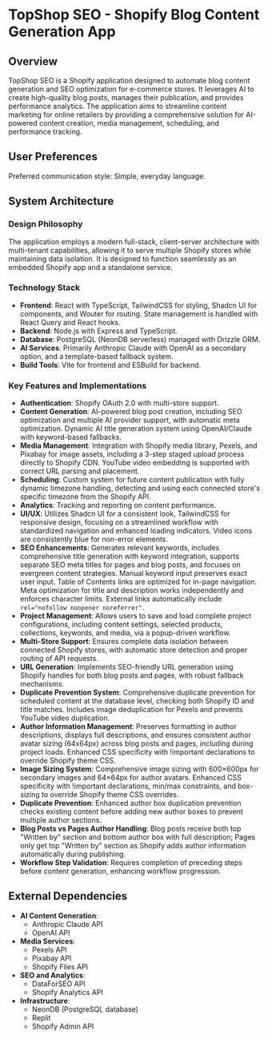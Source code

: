 # TopShop SEO - Shopify Blog Content Generation App

## Overview
TopShop SEO is a Shopify application designed to automate blog content generation and SEO optimization for e-commerce stores. It leverages AI to create high-quality blog posts, manages their publication, and provides performance analytics. The application aims to streamline content marketing for online retailers by providing a comprehensive solution for AI-powered content creation, media management, scheduling, and performance tracking.

## User Preferences
Preferred communication style: Simple, everyday language.

## System Architecture

### Design Philosophy
The application employs a modern full-stack, client-server architecture with multi-tenant capabilities, allowing it to serve multiple Shopify stores while maintaining data isolation. It is designed to function seamlessly as an embedded Shopify app and a standalone service.

### Technology Stack
- **Frontend**: React with TypeScript, TailwindCSS for styling, Shadcn UI for components, and Wouter for routing. State management is handled with React Query and React hooks.
- **Backend**: Node.js with Express and TypeScript.
- **Database**: PostgreSQL (NeonDB serverless) managed with Drizzle ORM.
- **AI Services**: Primarily Anthropic Claude with OpenAI as a secondary option, and a template-based fallback system.
- **Build Tools**: Vite for frontend and ESBuild for backend.

### Key Features and Implementations
- **Authentication**: Shopify OAuth 2.0 with multi-store support.
- **Content Generation**: AI-powered blog post creation, including SEO optimization and multiple AI provider support, with automatic meta optimization. Dynamic AI title generation system using OpenAI/Claude with keyword-based fallbacks.
- **Media Management**: Integration with Shopify media library, Pexels, and Pixabay for image assets, including a 3-step staged upload process directly to Shopify CDN. YouTube video embedding is supported with correct URL parsing and placement.
- **Scheduling**: Custom system for future content publication with fully dynamic timezone handling, detecting and using each connected store's specific timezone from the Shopify API.
- **Analytics**: Tracking and reporting on content performance.
- **UI/UX**: Utilizes Shadcn UI for a consistent look, TailwindCSS for responsive design, focusing on a streamlined workflow with standardized navigation and enhanced loading indicators. Video icons are consistently blue for non-error elements.
- **SEO Enhancements**: Generates relevant keywords, includes comprehensive title generation with keyword integration, supports separate SEO meta titles for pages and blog posts, and focuses on evergreen content strategies. Manual keyword input preserves exact user input. Table of Contents links are optimized for in-page navigation. Meta optimization for title and description works independently and enforces character limits. External links automatically include `rel="nofollow noopener noreferrer"`.
- **Project Management**: Allows users to save and load complete project configurations, including content settings, selected products, collections, keywords, and media, via a popup-driven workflow.
- **Multi-Store Support**: Ensures complete data isolation between connected Shopify stores, with automatic store detection and proper routing of API requests.
- **URL Generation**: Implements SEO-friendly URL generation using Shopify handles for both blog posts and pages, with robust fallback mechanisms.
- **Duplicate Prevention System**: Comprehensive duplicate prevention for scheduled content at the database level, checking both Shopify ID and title matches. Includes image deduplication for Pexels and prevents YouTube video duplication.
- **Author Information Management**: Preserves formatting in author descriptions, displays full descriptions, and ensures consistent author avatar sizing (64x64px) across blog posts and pages, including during project loads. Enhanced CSS specificity with !important declarations to override Shopify theme CSS.
- **Image Sizing System**: Comprehensive image sizing with 600×600px for secondary images and 64×64px for author avatars. Enhanced CSS specificity with !important declarations, min/max constraints, and box-sizing to override Shopify theme CSS overrides.
- **Duplicate Prevention**: Enhanced author box duplication prevention checks existing content before adding new author boxes to prevent multiple author sections.
- **Blog Posts vs Pages Author Handling**: Blog posts receive both top "Written by" section and bottom author box with full description; Pages only get top "Written by" section as Shopify adds author information automatically during publishing.
- **Workflow Step Validation**: Requires completion of preceding steps before content generation, enhancing workflow progression.

## External Dependencies

- **AI Content Generation**:
    - Anthropic Claude API
    - OpenAI API
- **Media Services**:
    - Pexels API
    - Pixabay API
    - Shopify Files API
- **SEO and Analytics**:
    - DataForSEO API
    - Shopify Analytics API
- **Infrastructure**:
    - NeonDB (PostgreSQL database)
    - Replit
    - Shopify Admin API